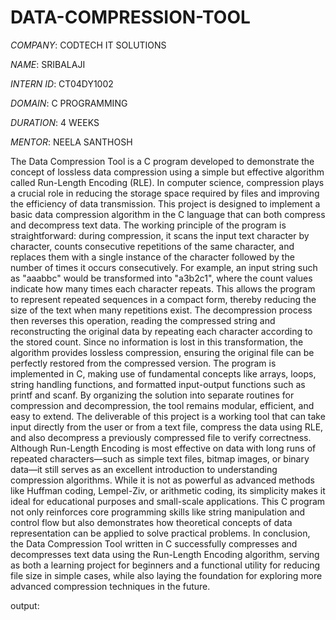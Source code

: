 # DATA-COMPRESSION-TOOL
*COMPANY*: CODTECH IT SOLUTIONS

*NAME*: SRIBALAJI

*INTERN ID*: CT04DY1002

*DOMAIN*: C PROGRAMMING

*DURATION*: 4 WEEKS

*MENTOR*: NEELA SANTHOSH

The Data Compression Tool is a C program developed to demonstrate the concept of lossless data compression using a simple but effective algorithm called Run-Length Encoding (RLE). In computer science, compression plays a crucial role in reducing the storage space required by files and improving the efficiency of data transmission. This project is designed to implement a basic data compression algorithm in the C language that can both compress and decompress text data. The working principle of the program is straightforward: during compression, it scans the input text character by character, counts consecutive repetitions of the same character, and replaces them with a single instance of the character followed by the number of times it occurs consecutively. For example, an input string such as "aaabbc" would be transformed into "a3b2c1", where the count values indicate how many times each character repeats. This allows the program to represent repeated sequences in a compact form, thereby reducing the size of the text when many repetitions exist. The decompression process then reverses this operation, reading the compressed string and reconstructing the original data by repeating each character according to the stored count. Since no information is lost in this transformation, the algorithm provides lossless compression, ensuring the original file can be perfectly restored from the compressed version. The program is implemented in C, making use of fundamental concepts like arrays, loops, string handling functions, and formatted input-output functions such as printf and scanf. By organizing the solution into separate routines for compression and decompression, the tool remains modular, efficient, and easy to extend. The deliverable of this project is a working tool that can take input directly from the user or from a text file, compress the data using RLE, and also decompress a previously compressed file to verify correctness. Although Run-Length Encoding is most effective on data with long runs of repeated characters—such as simple text files, bitmap images, or binary data—it still serves as an excellent introduction to understanding compression algorithms. While it is not as powerful as advanced methods like Huffman coding, Lempel-Ziv, or arithmetic coding, its simplicity makes it ideal for educational purposes and small-scale applications. This C program not only reinforces core programming skills like string manipulation and control flow but also demonstrates how theoretical concepts of data representation can be applied to solve practical problems. In conclusion, the Data Compression Tool written in C successfully compresses and decompresses text data using the Run-Length Encoding algorithm, serving as both a learning project for beginners and a functional utility for reducing file size in simple cases, while also laying the foundation for exploring more advanced compression techniques in the future.

output:


